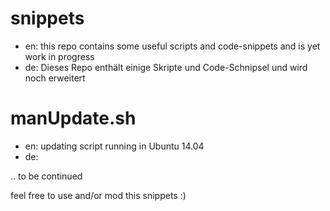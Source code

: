 # snippets
* en: this repo contains some useful scripts and code-snippets and is yet work in progress
* de: Dieses Repo enthält einige Skripte und Code-Schnipsel und wird noch erweitert

# manUpdate.sh
* en: updating script running in Ubuntu 14.04
* de:

.. to be continued

feel free to use and/or mod this snippets :)
